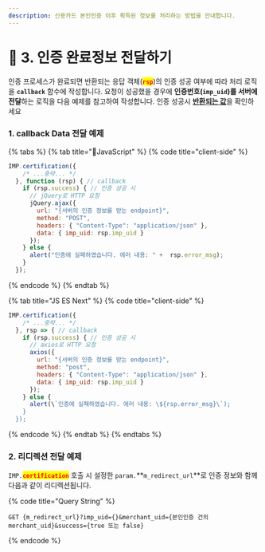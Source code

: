 ```yaml
---
description: 신용카드 본인인증 이후 획득된 정보를 처리하는 방법을 안내합니다.
---
```


# 🚚 3. 인증 완료정보 전달하기



인증 프로세스가 완료되면 반환되는 응답 객체(<mark style="color:red;">**`rsp`**</mark>)의 인증 성공 여부에 따라 처리 로직을 **`callback`** 함수에 작성합니다. 요청이 성공했을 경우에 **인증번호(`imp_uid`)를 서버에 전달**하는 로직을 다음 예제를 참고하여 작성합니다. 인증 성공시 [**반환되는 값**](../../sdk/javascript-sdk/undefined-3.md)을 확인하세요

### 1. callback Data 전달 예제

{% tabs %}
{% tab title="JavaScript" %}
{% code title="client-side" %}
```javascript
IMP.certification({
    /* ...중략... */
  }, function (rsp) { // callback
    if (rsp.success) { // 인증 성공 시
      // jQuery로 HTTP 요청
      jQuery.ajax({
        url: "{서버의 인증 정보를 받는 endpoint}", 
        method: "POST",
        headers: { "Content-Type": "application/json" },
        data: { imp_uid: rsp.imp_uid }
      });
    } else {
      alert("인증에 실패하였습니다. 에러 내용: " +  rsp.error_msg);
    }
  });
```
{% endcode %}
{% endtab %}

{% tab title="JS ES Next" %}
{% code title="client-side" %}
```javascript
IMP.certification({
    /* ...중략... */
  }, rsp => { // callback
    if (rsp.success) { // 인증 성공 시
      // axios로 HTTP 요청
      axios({
        url: "{서버의 인증 정보를 받는 endpoint}", 
        method: "post",
        headers: { "Content-Type": "application/json" },
        data: { imp_uid: rsp.imp_uid }
      });
    } else {
      alert(\`인증에 실패하였습니다. 에러 내용: \${rsp.error_msg}\`);
    }
  });

```
{% endcode %}
{% endtab %}
{% endtabs %}

### 2. 리디렉션 전달 예제

`IMP.`<mark style="color:red;">**`certification`**</mark> 호출 시 설정한 `param.`**`m_redirect_url`**로 인증 정보와 함께 다음과 같이 리디렉션됩니다.

{% code title="Query String" %}
```uri
GET {m_redirect_url}?imp_uid={}&merchant_uid={본인인증 건의 merchant_uid}&success={true 또는 false}
```
{% endcode %}

